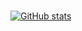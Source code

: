 ### 

[![GitHub stats](https://github-readme-stats.vercel.app/api?username=chaeya&show=reviews,discussions_started,discussions_answered,prs_merged,prs_merged_percentage&show_icons=true&theme=)](https://github.com/chaeya)



<!--
**chaeya/chaeya** is a ✨ _special_ ✨ repository because its `README.md` (this file) appears on your GitHub profile.

Here are some ideas to get you started:

- 🔭 I’m currently working on ...
- 🌱 I’m currently learning ...
- 👯 I’m looking to collaborate on ...
- 🤔 I’m looking for help with ...
- 💬 Ask me about ...
- 📫 How to reach me: ...
- 😄 Pronouns: ...
- ⚡ Fun fact: ...

[![Top Langs](https://github-readme-stats.vercel.app/api/top-langs/?username=chaeya&layout=compact&langs_count=10)](https://github.com/chaeya)
-->
